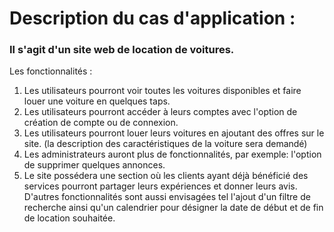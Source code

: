 # Description du cas d'application :

### Il s'agit d'un site web de location de voitures.  
 
Les fonctionnalités :

1. Les utilisateurs pourront voir toutes les voitures disponibles et faire louer une voiture en quelques taps.
2. Les utilisateurs pourront accéder à leurs comptes avec l'option de création de compte ou de connexion.
3. Les utilisateurs pourront louer leurs voitures en ajoutant  des offres sur le site. (la description des caractéristiques de la voiture sera demandé)
4. Les administrateurs auront plus de fonctionnalités, par exemple: l'option de supprimer quelques annonces. 
5. Le site possédera une section où les clients ayant déjà bénéficié des services pourront partager leurs expériences et donner leurs avis.<br>
D'autres fonctionnalités sont aussi envisagées tel l'ajout d'un filtre de recherche ainsi qu'un calendrier pour désigner la date de début et de fin de location souhaitée.
